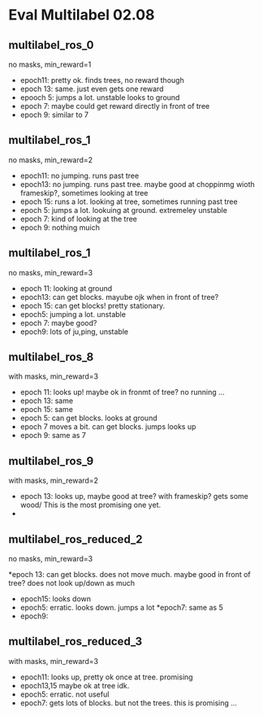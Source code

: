 # Eval Multilabel 02.08


## multilabel_ros_0 

no masks, min_reward=1

* epoch11: pretty ok. finds trees, no reward though
* epoch 13: same. just even gets one reward
* epooch 5: jumps a lot. unstable looks to ground
* epoch 7: maybe could get reward directly in front of tree
* epoch 9: similar to 7


## multilabel_ros_1

no masks, min_reward=2

* epoch11: no jumping. runs past tree
* epoch13: no jumping. runs past tree. maybe good at choppinmg wioth frameskip?, sometimes looking at tree
* epoch 15: runs a lot. looking at tree, sometimes running past tree 
* epoch 5: jumps a lot. lookuing at ground. extremeley unstable
* epoch 7: kind of looking at the tree
* epoch 9: nothing muich

## multilabel_ros_1

no masks, min_reward=3


* epoch 11: looking at ground
* epoch13: can get blocks. mayube ojk when in front of tree?
* epoch 15: can get blocks! pretty stationary.
* epoch5: jumping a lot. unstable
* epoch 7: maybe good?
* epoch9: lots of ju,ping, unstable

## multilabel_ros_8

with masks, min_reward=3

* epoch 11: looks up! maybe ok in fronmt of tree? no running ...
* epoch 13: same
* epoch 15: same
* epoch 5: can get blocks. looks at ground
* epoch 7 moves a bit. can get blocks. jumps looks up
* epoch 9: same as 7


## multilabel_ros_9

with masks, min_reward=2

* epoch 13: looks up, maybe good at tree? with frameskip? gets some wood/ This is the most promising one yet.
*  

## multilabel_ros_reduced_2

no masks, min_reward=3

*epoch 13: can get blocks. does not move much. maybe good in front of tree? does not look up/down as much
* epoch15: looks down
* epoch5: erratic. looks down. jumps a lot
*epoch7:  same as 5
* epoch9:  

## multilabel_ros_reduced_3

with masks, min_reward=3

* epoch11: looks up, pretty ok once at tree. promising
* epoch13,15 maybe ok at tree idk.
* epoch5: erratic. not useful
* epoch7: gets lots of blocks. but not the trees. this is promising ...







